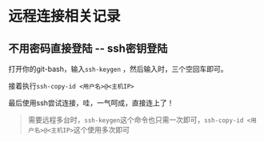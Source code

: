 # 远程连接相关记录

## 不用密码直接登陆 -- ssh密钥登陆

打开你的git-bash，输入`ssh-keygen` ，然后输入时，三个空回车即可。

接着执行`ssh-copy-id <用户名>@<主机IP>`

最后使用ssh尝试连接，哇，一气呵成，直接连上了！
> 需要远程多台时，`ssh-keygen`这个命令也只需一次即可，`ssh-copy-id <用户名>@<主机IP>`这个使用多次即可